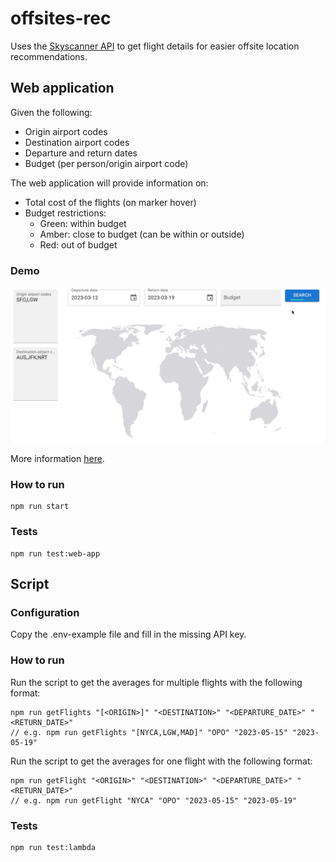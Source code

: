 # offsites-rec

Uses the [Skyscanner API](https://rapidapi.com/3b-data-3b-data-default/api/skyscanner44/) to get flight details for easier offsite location recommendations.

## Web application

Given the following:
* Origin airport codes
* Destination airport codes
* Departure and return dates
* Budget (per person/origin airport code)

The web application will provide information on:
* Total cost of the flights (on marker hover)
* Budget restrictions:
    * Green: within budget
    * Amber: close to budget (can be within or outside)
    * Red: out of budget

### Demo

![Web application](./demo.gif)

More information [here](./web-app/README.md).

### How to run
```
npm run start
```

### Tests
```
npm run test:web-app
```

## Script

### Configuration
Copy the .env-example file and fill in the missing API key.

### How to run
Run the script to get the averages for multiple flights with the following format:
```
npm run getFlights "[<ORIGIN>]" "<DESTINATION>" "<DEPARTURE_DATE>" "<RETURN_DATE>"
// e.g. npm run getFlights "[NYCA,LGW,MAD]" "OPO" "2023-05-15" "2023-05-19"
```

Run the script to get the averages for one flight with the following format:
```
npm run getFlight "<ORIGIN>" "<DESTINATION>" "<DEPARTURE_DATE>" "<RETURN_DATE>"
// e.g. npm run getFlight "NYCA" "OPO" "2023-05-15" "2023-05-19"
```

### Tests
```
npm run test:lambda
```